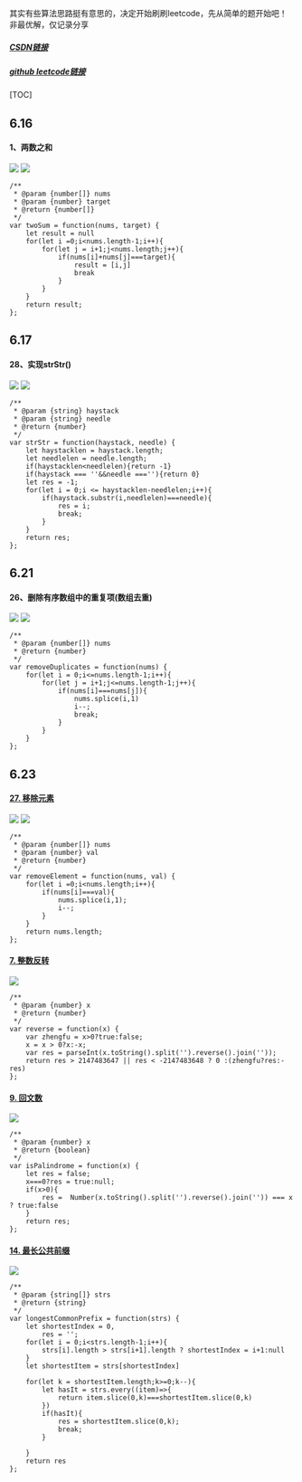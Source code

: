 其实有些算法思路挺有意思的，决定开始刷刷leetcode，先从简单的题开始吧！非最优解，仅记录分享

##### [CSDN链接](https://blog.csdn.net/qq_34273059/article/details/117980748)

##### [github leetcode链接](https://github.com/smileyqp/frontend_book/blob/master/leetcode.md)



[TOC]

## 6.16

#### 1、两数之和

![](https://img-blog.csdnimg.cn/20210617091136279.png?x-oss-process=image/watermark,type_ZmFuZ3poZW5naGVpdGk,shadow_10,text_aHR0cHM6Ly9ibG9nLmNzZG4ubmV0L3FxXzM0MjczMDU5,size_16,color_FFFFFF,t_70)
![](https://img-blog.csdnimg.cn/20210617091156151.png?x-oss-process=image/watermark,type_ZmFuZ3poZW5naGVpdGk,shadow_10,text_aHR0cHM6Ly9ibG9nLmNzZG4ubmV0L3FxXzM0MjczMDU5,size_16,color_FFFFFF,t_70)

```shell
/**
 * @param {number[]} nums
 * @param {number} target
 * @return {number[]}
 */
var twoSum = function(nums, target) {
    let result = null
    for(let i =0;i<nums.length-1;i++){
        for(let j = i+1;j<nums.length;j++){
            if(nums[i]+nums[j]===target){
                result = [i,j]
                break
            }
        }
    }
    return result;
};
```

## 6.17

#### 28、实现strStr()

![](https://img-blog.csdnimg.cn/2021061709094677.png?x-oss-process=image/watermark,type_ZmFuZ3poZW5naGVpdGk,shadow_10,text_aHR0cHM6Ly9ibG9nLmNzZG4ubmV0L3FxXzM0MjczMDU5,size_16,color_FFFFFF,t_70)
![](https://img-blog.csdnimg.cn/20210617091006468.png?x-oss-process=image/watermark,type_ZmFuZ3poZW5naGVpdGk,shadow_10,text_aHR0cHM6Ly9ibG9nLmNzZG4ubmV0L3FxXzM0MjczMDU5,size_16,color_FFFFFF,t_70)

```shell
/**
 * @param {string} haystack
 * @param {string} needle
 * @return {number}
 */
var strStr = function(haystack, needle) {
    let haystacklen = haystack.length;
    let needlelen = needle.length;
    if(haystacklen<needlelen){return -1}
    if(haystack === ''&&needle ===''){return 0}
    let res = -1;
    for(let i = 0;i <= haystacklen-needlelen;i++){
        if(haystack.substr(i,needlelen)===needle){
            res = i;
            break;
        }
    }
    return res;
};
```

## 6.21

#### 26、删除有序数组中的重复项(数组去重)

![](https://img-blog.csdnimg.cn/20210621173616109.png?x-oss-process=image/watermark,type_ZmFuZ3poZW5naGVpdGk,shadow_10,text_aHR0cHM6Ly9ibG9nLmNzZG4ubmV0L3FxXzM0MjczMDU5,size_16,color_FFFFFF,t_70)
![](https://img-blog.csdnimg.cn/20210621173633412.png?x-oss-process=image/watermark,type_ZmFuZ3poZW5naGVpdGk,shadow_10,text_aHR0cHM6Ly9ibG9nLmNzZG4ubmV0L3FxXzM0MjczMDU5,size_16,color_FFFFFF,t_70)

```shell
/**
 * @param {number[]} nums
 * @return {number}
 */
var removeDuplicates = function(nums) {
    for(let i = 0;i<=nums.length-1;i++){
        for(let j = i+1;j<=nums.length-1;j++){
            if(nums[i]===nums[j]){
                nums.splice(i,1)
                i--;
                break;
            }
        }
    }
};
```

## 6.23

#### [27. 移除元素](https://leetcode-cn.com/problems/remove-element/)

![](https://img-blog.csdnimg.cn/20210623134755362.png?x-oss-process=image/watermark,type_ZmFuZ3poZW5naGVpdGk,shadow_10,text_aHR0cHM6Ly9ibG9nLmNzZG4ubmV0L3FxXzM0MjczMDU5,size_16,color_FFFFFF,t_70)
![](https://img-blog.csdnimg.cn/20210623134817751.png?x-oss-process=image/watermark,type_ZmFuZ3poZW5naGVpdGk,shadow_10,text_aHR0cHM6Ly9ibG9nLmNzZG4ubmV0L3FxXzM0MjczMDU5,size_16,color_FFFFFF,t_70)

```shell
/**
 * @param {number[]} nums
 * @param {number} val
 * @return {number}
 */
var removeElement = function(nums, val) {
    for(let i =0;i<nums.length;i++){
        if(nums[i]===val){
            nums.splice(i,1);
            i--;
        }
    }
    return nums.length;
};
```



#### [7. 整数反转](https://leetcode-cn.com/problems/reverse-integer/)

![](https://img-blog.csdnimg.cn/20210623140106806.png?x-oss-process=image/watermark,type_ZmFuZ3poZW5naGVpdGk,shadow_10,text_aHR0cHM6Ly9ibG9nLmNzZG4ubmV0L3FxXzM0MjczMDU5,size_16,color_FFFFFF,t_70)

```shell
/**
 * @param {number} x
 * @return {number}
 */
var reverse = function(x) {
    var zhengfu = x>0?true:false;
    x = x > 0?x:-x;
    var res = parseInt(x.toString().split('').reverse().join(''));
    return res > 2147483647 || res < -2147483648 ? 0 :(zhengfu?res:-res)
};
```



#### [9. 回文数](https://leetcode-cn.com/problems/palindrome-number/)

![](https://img-blog.csdnimg.cn/20210623214046892.png?x-oss-process=image/watermark,type_ZmFuZ3poZW5naGVpdGk,shadow_10,text_aHR0cHM6Ly9ibG9nLmNzZG4ubmV0L3FxXzM0MjczMDU5,size_16,color_FFFFFF,t_70)

```shell
/**
 * @param {number} x
 * @return {boolean}
 */
var isPalindrome = function(x) {
    let res = false;
    x===0?res = true:null;
    if(x>0){
        res =  Number(x.toString().split('').reverse().join('')) === x ? true:false
    }
    return res;
};
```



#### [14. 最长公共前缀](https://leetcode-cn.com/problems/longest-common-prefix/)

![](https://img-blog.csdnimg.cn/20210623222404367.png?x-oss-process=image/watermark,type_ZmFuZ3poZW5naGVpdGk,shadow_10,text_aHR0cHM6Ly9ibG9nLmNzZG4ubmV0L3FxXzM0MjczMDU5,size_16,color_FFFFFF,t_70)

```shell
/**
 * @param {string[]} strs
 * @return {string}
 */
var longestCommonPrefix = function(strs) {
    let shortestIndex = 0,
        res = '';
    for(let i = 0;i<strs.length-1;i++){
        strs[i].length > strs[i+1].length ? shortestIndex = i+1:null
    }
    let shortestItem = strs[shortestIndex]

    for(let k = shortestItem.length;k>=0;k--){
        let hasIt = strs.every((item)=>{
            return item.slice(0,k)===shortestItem.slice(0,k)
        })
        if(hasIt){
            res = shortestItem.slice(0,k);
            break;
        }
        
    }
    return res
};
```





